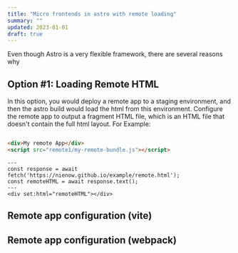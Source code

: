 ```yaml
---
title: "Micro frontends in astro with remote loading"
summary: ""
updated: 2023-01-01
draft: true
---
```


Even though Astro is a very flexible framework, there are several reasons why

## Option #1: Loading Remote HTML

In this option, you would deploy a remote app to a staging environment, and then the astro build would load the html
from this environment.
Configure the remote app to output a fragment HTML file, which is an HTML file that doesn't contain the full html
layout.
For Example:

```html

<div>My remote App</div>
<script src="remote1/my-remote-bundle.js"></script>
```

```
---
const response = await fetch('https://nienow.github.io/example/remote.html');
const remoteHTML = await response.text();
---
<div set:html="remoteHTML"></div>
```

## Remote app configuration (vite)

## Remote app configuration (webpack)

